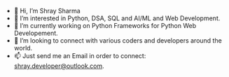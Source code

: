 - 👋 Hi, I’m Shray Sharma
- 👀 I’m interested in Python, DSA, SQL and AI/ML and Web Development.
- 🌱 I’m currently working on Python Frameworks for Python Web Developement.
- 💞️ I’m looking to connect with various coders and developers around the world.
- 📫 Just send me an Email in order to connect: shray.developer@outlook.com.



<!---
Developer-Shray/Developer-Shray is a ✨ special ✨ repository because its `README.md` (this file) appears on your GitHub profile.
You can click the Preview link to take a look at your changes.
--->

